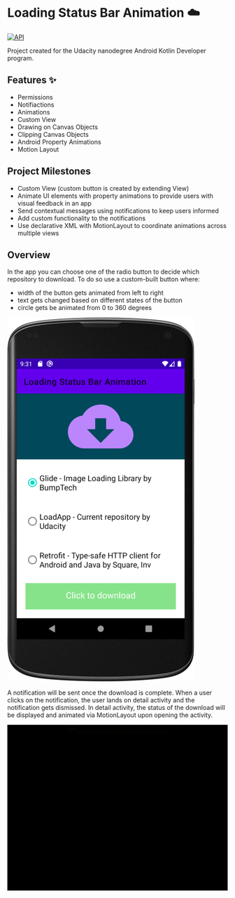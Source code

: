 # Loading Status Bar Animation ☁️
[![API](https://img.shields.io/badge/API-24%2B-brightgreen.svg?style=flat)](https://android-arsenal.com/api?level=24)

Project created for the Udacity nanodegree Android Kotlin Developer program.

## Features ✨

- Permissions
- Notifiactions
- Animations
- Custom View
- Drawing on Canvas Objects
- Clipping Canvas Objects
- Android Property Animations
- Motion Layout

## Project Milestones

- Custom View (custom button is created by extending View)
- Animate UI elements with property animations to provide users with visual feedback in an app
- Send contextual messages using notifications to keep users informed
- Add custom functionality to the notifications
- Use declarative XML with MotionLayout to coordinate animations across multiple views

## Overview

In the app you can choose one of the radio button to decide which repository to download. To do so use a custom-built button where:

- width of the button gets animated from left to right
- text gets changed based on different states of the button
- circle gets be animated from 0 to 360 degrees

![Main Screen](images/MainScreen.png)

A notification will be sent once the download is complete. When a user clicks on the notification, the user lands on detail activity and the notification gets dismissed. In detail activity, the status of the download will be displayed and animated via MotionLayout upon opening the activity.

![Downloading File](images/DownloadingBar.gif)